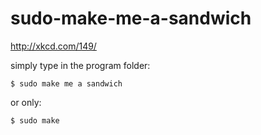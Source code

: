 sudo-make-me-a-sandwich
=======================

http://xkcd.com/149/

simply type in the program folder:

	$ sudo make me a sandwich

or only:

	$ sudo make